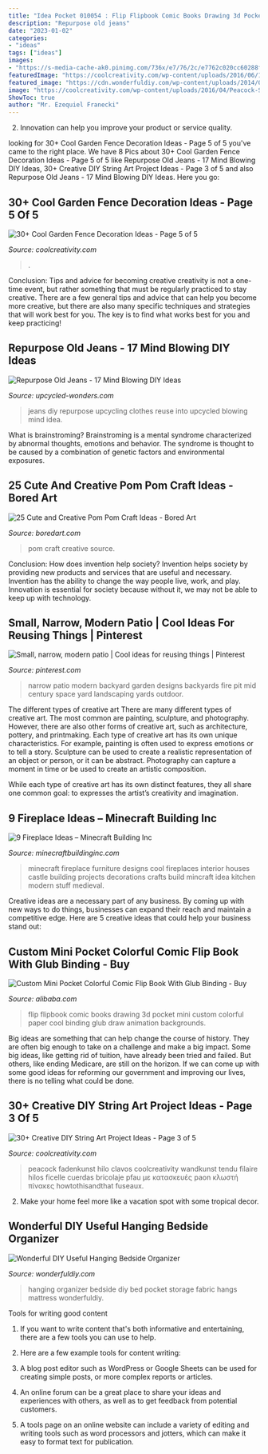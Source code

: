 ```yaml
---
title: "Idea Pocket 010054 : Flip Flipbook Comic Books Drawing 3d Pocket Mini Custom Colorful Paper Cool Binding Glub Draw Animation Backgrounds"
description: "Repurpose old jeans"
date: "2023-01-02"
categories:
- "ideas"
tags: ["ideas"]
images:
- "https://s-media-cache-ak0.pinimg.com/736x/e7/76/2c/e7762c020cc60288f8019874dfcc6bb1.jpg"
featuredImage: "https://coolcreativity.com/wp-content/uploads/2016/06/14Cool-DIY-Ideas-To-Decorate-Your-Garden-Fence.jpg"
featured_image: "https://cdn.wonderfuldiy.com/wp-content/uploads/2014/09/hanging-bed-storage-fb.jpg"
image: "https://coolcreativity.com/wp-content/uploads/2016/04/Peacock-String-Wall-Art.jpg"
ShowToc: true
author: "Mr. Ezequiel Franecki"
---
```



2. Innovation can help you improve your product or service quality.

	

		
looking for 30+ Cool Garden Fence Decoration Ideas - Page 5 of 5 you've came to the right place. We have 8 Pics about 30+ Cool Garden Fence Decoration Ideas - Page 5 of 5 like Repurpose Old Jeans - 17 Mind Blowing DIY Ideas, 30+ Creative DIY String Art Project Ideas - Page 3 of 5 and also Repurpose Old Jeans - 17 Mind Blowing DIY Ideas. Here you go:
		
    
## 30+ Cool Garden Fence Decoration Ideas - Page 5 Of 5

<img loading=lazy src="https://coolcreativity.com/wp-content/uploads/2016/06/14Cool-DIY-Ideas-To-Decorate-Your-Garden-Fence.jpg" onerror="this.onerror=null;this.src='https://tse3.mm.bing.net/th?id=OIP.gLAwM4sGwfwmv0VO0wQvHQHaJ4&amp;pid=15.1';" alt="30+ Cool Garden Fence Decoration Ideas - Page 5 of 5">

_Source: coolcreativity.com_

>. 

	

Conclusion: Tips and advice for becoming creative
creativity is not a one-time event, but rather something that must be regularly practiced to stay creative. There are a few general tips and advice that can help you become more creative, but there are also many specific techniques and strategies that will work best for you. The key is to find what works best for you and keep practicing!

    
## Repurpose Old Jeans - 17 Mind Blowing DIY Ideas

<img loading=lazy src="https://www.upcycled-wonders.com/wp-content/uploads/2017/01/repurpose-old-jeans-women-purse-diy-upcycling-project.jpg" onerror="this.onerror=null;this.src='https://tse3.mm.bing.net/th?id=OIP.R8i6JZBmdISbPB1SG0vqUgHaE7&amp;pid=15.1';" alt="Repurpose Old Jeans - 17 Mind Blowing DIY Ideas">

_Source: upcycled-wonders.com_

>jeans diy repurpose upcycling clothes reuse into upcycled blowing mind idea. 

	

What is brainstroming?
Brainstroming is a mental syndrome characterized by abnormal thoughts, emotions and behavior. The syndrome is thought to be caused by a combination of genetic factors and environmental exposures.

    
## 25 Cute And Creative Pom Pom Craft Ideas - Bored Art

<img loading=lazy src="https://www.boredart.com/wp-content/uploads/2017/08/Creative-Pom-pom-Craft-Ideas-9.jpg" onerror="this.onerror=null;this.src='https://tse3.mm.bing.net/th?id=OIP.fF9K3HMAU8mGqtxc-MFYtwHaMx&amp;pid=15.1';" alt="25 Cute and Creative Pom Pom Craft Ideas - Bored Art">

_Source: boredart.com_

>pom craft creative source. 

	

Conclusion: How does invention help society?
Invention helps society by providing new products and services that are useful and necessary. Invention has the ability to change the way people live, work, and play. Innovation is essential for society because without it, we may not be able to keep up with technology.

    
## Small, Narrow, Modern Patio | Cool Ideas For Reusing Things | Pinterest

<img loading=lazy src="https://s-media-cache-ak0.pinimg.com/736x/e7/76/2c/e7762c020cc60288f8019874dfcc6bb1.jpg" onerror="this.onerror=null;this.src='https://tse2.mm.bing.net/th?id=OIP.QHLXONXoDb5vswJmAP980AAAAA&amp;pid=15.1';" alt="Small, narrow, modern patio | Cool ideas for reusing things | Pinterest">

_Source: pinterest.com_

>narrow patio modern backyard garden designs backyards fire pit mid century space yard landscaping yards outdoor. 

	

The different types of creative art
There are many different types of creative art. The most common are painting, sculpture, and photography. However, there are also other forms of creative art, such as architecture, pottery, and printmaking.
Each type of creative art has its own unique characteristics. For example, painting is often used to express emotions or to tell a story. Sculpture can be used to create a realistic representation of an object or person, or it can be abstract. Photography can capture a moment in time or be used to create an artistic composition.

While each type of creative art has its own distinct features, they all share one common goal: to expresses the artist’s creativity and imagination.

    
## 9 Fireplace Ideas – Minecraft Building Inc

<img loading=lazy src="https://minecraftbuildinginc.com/wp-content/uploads/2016/06/mincraft-building-ideas-interior-fireplace-with-mantle.jpg" onerror="this.onerror=null;this.src='https://tse4.mm.bing.net/th?id=OIP.hbYi4Nr5K648k-nKsa7qEgHaHM&amp;pid=15.1';" alt="9 Fireplace Ideas – Minecraft Building Inc">

_Source: minecraftbuildinginc.com_

>minecraft fireplace furniture designs cool fireplaces interior houses castle building projects decorations crafts build mincraft idea kitchen modern stuff medieval. 

	

Creative ideas are a necessary part of any business. By coming up with new ways to do things, businesses can expand their reach and maintain a competitive edge. Here are 5 creative ideas that could help your business stand out: 

    
## Custom Mini Pocket Colorful Comic Flip Book With Glub Binding - Buy

<img loading=lazy src="https://sc01.alicdn.com/kf/HTB1bbbmXJfvK1RjSspfq6zzXFXaK/224658892/HTB1bbbmXJfvK1RjSspfq6zzXFXaK.jpg" onerror="this.onerror=null;this.src='https://tse1.mm.bing.net/th?id=OIP.spQnWgedp3OqUSChox6Q8gHaEK&amp;pid=15.1';" alt="Custom Mini Pocket Colorful Comic Flip Book With Glub Binding - Buy">

_Source: alibaba.com_

>flip flipbook comic books drawing 3d pocket mini custom colorful paper cool binding glub draw animation backgrounds. 

	

Big ideas are something that can help change the course of history. They are often big enough to take on a challenge and make a big impact. Some big ideas, like getting rid of tuition, have already been tried and failed. But others, like ending Medicare, are still on the horizon. If we can come up with some good ideas for reforming our government and improving our lives, there is no telling what could be done.

    
## 30+ Creative DIY String Art Project Ideas - Page 3 Of 5

<img loading=lazy src="https://coolcreativity.com/wp-content/uploads/2016/04/Peacock-String-Wall-Art.jpg" onerror="this.onerror=null;this.src='https://tse1.mm.bing.net/th?id=OIP.ceKhvDGnFfKl1XQXVCOvtQHaJ4&amp;pid=15.1';" alt="30+ Creative DIY String Art Project Ideas - Page 3 of 5">

_Source: coolcreativity.com_

>peacock fadenkunst hilo clavos coolcreativity wandkunst tendu filaire hilos ficelle cuerdas bricolaje pfau με κατασκευές paon κλωστή πίνακες howtothisandthat fuseaux. 

	

2. Make your home feel more like a vacation spot with some tropical decor.

    
## Wonderful DIY Useful Hanging Bedside Organizer

<img loading=lazy src="https://cdn.wonderfuldiy.com/wp-content/uploads/2014/09/hanging-bed-storage-fb.jpg" onerror="this.onerror=null;this.src='https://tse3.mm.bing.net/th?id=OIP.u9uv0q079OO9F0H_TlRC8gHaDt&amp;pid=15.1';" alt="Wonderful DIY Useful Hanging Bedside Organizer">

_Source: wonderfuldiy.com_

>hanging organizer bedside diy bed pocket storage fabric hangs mattress wonderfuldiy. 

	

Tools for writing good content
1. If you want to write content that's both informative and entertaining, there are a few tools you can use to help.
2. Here are a few example tools for content writing:

3. A blog post editor such as WordPress or Google Sheets can be used for creating simple posts, or more complex reports or articles.

4. An online forum can be a great place to share your ideas and experiences with others, as well as to get feedback from potential customers.

5. A tools page on an online website can include a variety of editing and writing tools such as word processors and jotters, which can make it easy to format text for publication.

